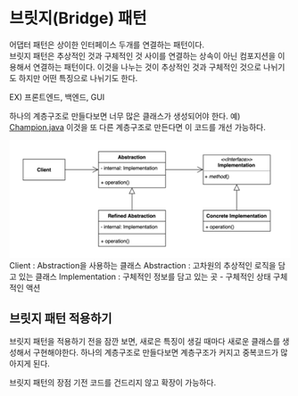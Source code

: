 # 브릿지(Bridge) 패턴
어댑터 패턴은 상이한 인터페이스 두개를 연결하는 패턴이다.  
브릿지 패턴은 추상적인 것과 구체적인 것 사이를 연결하는 상속이 아닌 컴포지션을 이용해서 연결하는 패턴이다.
이것을 나누는 것이 추상적인 것과 구체적인 것으로 나뉘기도 하지만 어떤 특징으로 나뉘기도 한다.

EX) 프론트엔드, 백엔드, GUI

하나의 계층구조로 만들다보면 너무 많은 클래스가 생성되어야 한다. 예) [Champion.java](before%2FChampion.java)
이것을 또 다른 계층구조로 만든다면 이 코드를 개선 가능하다.

![bridge.png](bridge.png)
Client : Abstraction을 사용하는 클래스
Abstraction : 고차원의 추상적인 로직을 담고 있는 클래스
Implementation : 구체적인 정보를 담고 있는 곳 - 구체적인 상태 구체적인 액션

## 브릿지 패턴 적용하기
브릿지 패턴을 적용하기 전을 잠깐 보면, 새로은 특징이 생길 때마다 새로운 클래스를 생성해서 구현해야한다.
하나의 계층구조로 만들다보면 계층구조가 커지고 중복코드가 많아지게 된다.

브릿지 패턴의 장점
기전 코드를 건드리지 않고 확장이 가능하다.

